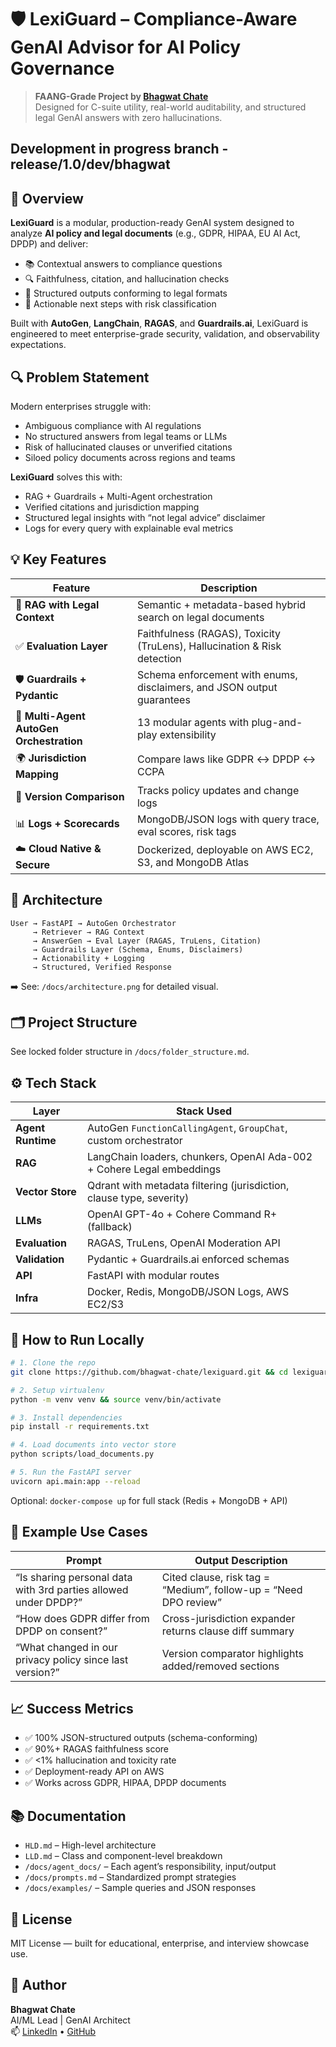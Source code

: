 # 🛡️ LexiGuard – Compliance-Aware GenAI Advisor for AI Policy Governance

> **FAANG-Grade Project by [Bhagwat Chate](https://www.linkedin.com/in/aimlbhagwatchate)**  
> Designed for C-suite utility, real-world auditability, and structured legal GenAI answers with zero hallucinations.

## Development in progress branch - release/1.0/dev/bhagwat

## 🧠 Overview

**LexiGuard** is a modular, production-ready GenAI system designed to analyze **AI policy and legal documents** (e.g., GDPR, HIPAA, EU AI Act, DPDP) and deliver:

- 📚 Contextual answers to compliance questions  
- 🔍 Faithfulness, citation, and hallucination checks  
- 🧾 Structured outputs conforming to legal formats  
- 📌 Actionable next steps with risk classification  

Built with **AutoGen**, **LangChain**, **RAGAS**, and **Guardrails.ai**, LexiGuard is engineered to meet enterprise-grade security, validation, and observability expectations.

## 🔍 Problem Statement

Modern enterprises struggle with:
- Ambiguous compliance with AI regulations  
- No structured answers from legal teams or LLMs  
- Risk of hallucinated clauses or unverified citations  
- Siloed policy documents across regions and teams  

**LexiGuard** solves this with:
- RAG + Guardrails + Multi-Agent orchestration  
- Verified citations and jurisdiction mapping  
- Structured legal insights with “not legal advice” disclaimer  
- Logs for every query with explainable eval metrics  

## 💡 Key Features

| Feature                          | Description                                                                 |
|----------------------------------|-----------------------------------------------------------------------------|
| 🧠 **RAG with Legal Context**    | Semantic + metadata-based hybrid search on legal documents                 |
| ✅ **Evaluation Layer**          | Faithfulness (RAGAS), Toxicity (TruLens), Hallucination & Risk detection   |
| 🛡️ **Guardrails + Pydantic**     | Schema enforcement with enums, disclaimers, and JSON output guarantees     |
| 🔄 **Multi-Agent AutoGen Orchestration** | 13 modular agents with plug-and-play extensibility                |
| 🌍 **Jurisdiction Mapping**      | Compare laws like GDPR ↔ DPDP ↔ CCPA                                        |
| 🧾 **Version Comparison**        | Tracks policy updates and change logs                                       |
| 📊 **Logs + Scorecards**        | MongoDB/JSON logs with query trace, eval scores, risk tags                 |
| ☁️ **Cloud Native & Secure**    | Dockerized, deployable on AWS EC2, S3, and MongoDB Atlas                   |

## 🧩 Architecture

```
User → FastAPI → AutoGen Orchestrator
     → Retriever → RAG Context
     → AnswerGen → Eval Layer (RAGAS, TruLens, Citation)
     → Guardrails Layer (Schema, Enums, Disclaimers)
     → Actionability + Logging
     → Structured, Verified Response
```

➡️ See: `/docs/architecture.png` for detailed visual.

## 🗂️ Project Structure

See locked folder structure in `/docs/folder_structure.md`.

## ⚙️ Tech Stack

| Layer             | Stack Used                                                                 |
|------------------|------------------------------------------------------------------------------|
| **Agent Runtime** | AutoGen `FunctionCallingAgent`, `GroupChat`, custom orchestrator            |
| **RAG**           | LangChain loaders, chunkers, OpenAI Ada-002 + Cohere Legal embeddings       |
| **Vector Store**  | Qdrant with metadata filtering (jurisdiction, clause type, severity)        |
| **LLMs**          | OpenAI GPT-4o + Cohere Command R+ (fallback)                                |
| **Evaluation**    | RAGAS, TruLens, OpenAI Moderation API                                       |
| **Validation**    | Pydantic + Guardrails.ai enforced schemas                                   |
| **API**           | FastAPI with modular routes                                                 |
| **Infra**         | Docker, Redis, MongoDB/JSON Logs, AWS EC2/S3                                |

## 🧪 How to Run Locally

```bash
# 1. Clone the repo
git clone https://github.com/bhagwat-chate/lexiguard.git && cd lexiguard

# 2. Setup virtualenv
python -m venv venv && source venv/bin/activate

# 3. Install dependencies
pip install -r requirements.txt

# 4. Load documents into vector store
python scripts/load_documents.py

# 5. Run the FastAPI server
uvicorn api.main:app --reload
```

Optional: `docker-compose up` for full stack (Redis + MongoDB + API)

## 🧪 Example Use Cases

| Prompt                                                                 | Output Description                                               |
|------------------------------------------------------------------------|------------------------------------------------------------------|
| “Is sharing personal data with 3rd parties allowed under DPDP?”       | Cited clause, risk tag = “Medium”, follow-up = “Need DPO review”|
| “How does GDPR differ from DPDP on consent?”                          | Cross-jurisdiction expander returns clause diff summary          |
| “What changed in our privacy policy since last version?”              | Version comparator highlights added/removed sections             |

## 📈 Success Metrics

- ✅ 100% JSON-structured outputs (schema-conforming)
- ✅ 90%+ RAGAS faithfulness score
- ✅ <1% hallucination and toxicity rate
- ✅ Deployment-ready API on AWS
- ✅ Works across GDPR, HIPAA, DPDP documents

## 📚 Documentation

- `HLD.md` – High-level architecture  
- `LLD.md` – Class and component-level breakdown  
- `/docs/agent_docs/` – Each agent’s responsibility, input/output  
- `/docs/prompts.md` – Standardized prompt strategies  
- `/docs/examples/` – Sample queries and JSON responses  

## 🤝 License

MIT License — built for educational, enterprise, and interview showcase use.

## 🚀 Author

**Bhagwat Chate**  
AI/ML Lead | GenAI Architect  
📫 [LinkedIn](https://www.linkedin.com/in/aimlbhagwatchate) • [GitHub](https://github.com/bhagwat-chate)

